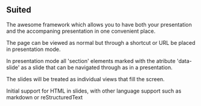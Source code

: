 ## Suited

The awesome framework which allows you to have both your presentation and the accompaning presentation in one convenient place.

The page can be viewed as normal but through a shortcut or URL be placed in presentation mode.

In presentation mode all 'section' elements marked with the atribute 'data-slide' as a slide that can be navigated through as in a presentation.

The slides will be treated as individual views that fill the screen.

Initial support for HTML in slides, with other language support such as markdown or reStructuredText




